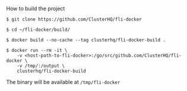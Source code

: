 How to build the project

```
$ git clone https://github.com/ClusterHQ/fli-docker

$ cd ~/fli-docker/build/

$ docker build --no-cache --tag clusterhq/fli-docker-build .

$ docker run --rm -it \
    -v <host-path-to-fli-docker>:/go/src/github.com/ClusterHQ/fli-docker \
    -v /tmp/:/output \
    clusterhq/fli-docker-build
```

The binary will be available at  `/tmp/fli-docker`
